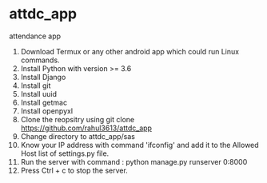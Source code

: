 # attdc_app
attendance app

1. Download Termux or any other android app which could run Linux commands.
2. Install Python with version >= 3.6
3. Install Django
4. Install git
5. Install uuid
6. Install getmac
7. Install openpyxl
8. Clone the reopsitry using git clone https://github.com/rahul3613/attdc_app
9. Change directory to attdc_app/sas
10. Know your IP address with command 'ifconfig' and add it to the Allowed Host list of settings.py file.  
10. Run the server with command : python manage.py runserver 0:8000
11. Press Ctrl + c to stop the server.
